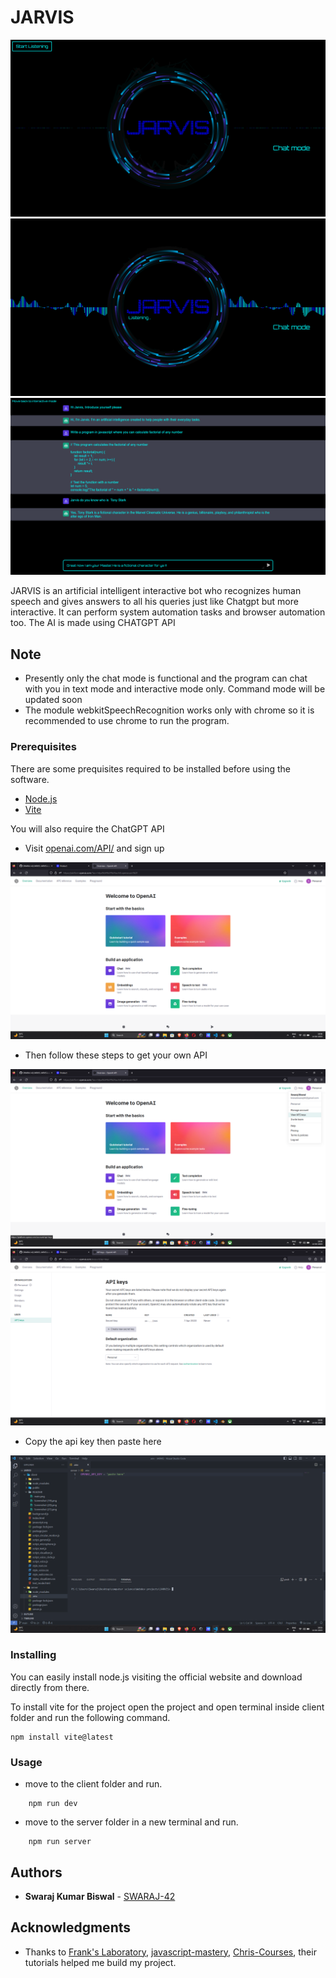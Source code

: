 # JARVIS
<img src="./client/README/main.png">
<img src="./client/README/main1.png">
<img src="./client/README/main_text.png">

JARVIS is an artificial intelligent interactive bot who recognizes human speech and gives answers to all his queries just like Chatgpt but more interactive. It can perform system automation tasks and browser automation too. The AI is made using CHATGPT API

## Note
- Presently only the chat mode is functional and the program can chat with you in text mode and interactive mode only. Command mode will be updated soon
- The module webkitSpeechRecognition works only with chrome so it is recommended to use chrome to run the program.


### Prerequisites

There are some prequisites required to be installed before using the software. 
- [Node.js](https://nodejs.org/en)
- [Vite](https://vitejs.dev/)

You will also require the ChatGPT API
- Visit [openai.com/API/](https://openai.com/product) and sign up
<img src="./client/README/Screenshot (19).png">

- Then follow these steps to get your own API
<img src="./client/README/Screenshot (20).png">
<img src="./client/README/Screenshot (21).png">

- Copy the api key then paste here
<img src="./client/README/Screenshot (22).png">


### Installing

You can easily install node.js visiting the official website and download directly from there.

To install vite for the project open the project and open terminal inside client folder and run the following command.

    npm install vite@latest

### Usage

- move to the client folder and run.

```
    npm run dev
```

- move to the server folder in a new terminal and run.

```
    npm run server
```

## Authors

  - **Swaraj Kumar Biswal** -
    [SWARAJ-42](https://github.com/SWARAJ-42/)


## Acknowledgments
  - Thanks to [Frank's Laboratory](https://www.youtube.com/@Frankslaboratory), [javascript-mastery](https://www.youtube.com/@javascriptmastery), [Chris-Courses](https://www.youtube.com/@ChrisCourses), their tutorials helped me build my project.

